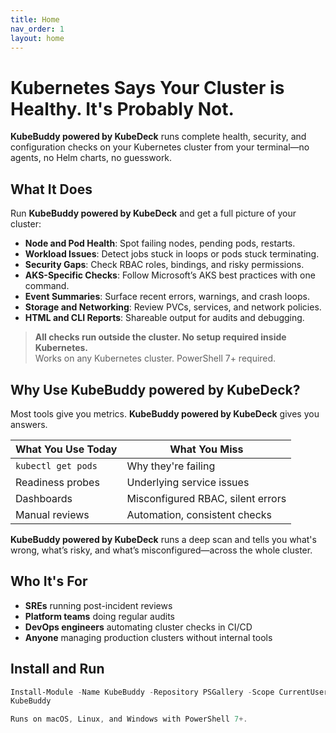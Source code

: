 ```yaml
---
title: Home
nav_order: 1
layout: home
---
```


# Kubernetes Says Your Cluster is Healthy. It's Probably Not.

**KubeBuddy powered by KubeDeck** runs complete health, security, and configuration checks on your Kubernetes cluster from your terminal—no agents, no Helm charts, no guesswork.

## What It Does

Run **KubeBuddy powered by KubeDeck** and get a full picture of your cluster:

- **Node and Pod Health**: Spot failing nodes, pending pods, restarts.
- **Workload Issues**: Detect jobs stuck in loops or pods stuck terminating.
- **Security Gaps**: Check RBAC roles, bindings, and risky permissions.
- **AKS-Specific Checks**: Follow Microsoft’s AKS best practices with one command.
- **Event Summaries**: Surface recent errors, warnings, and crash loops.
- **Storage and Networking**: Review PVCs, services, and network policies.
- **HTML and CLI Reports**: Shareable output for audits and debugging.

> **All checks run outside the cluster. No setup required inside Kubernetes.**  
> Works on any Kubernetes cluster. PowerShell 7+ required.

## Why Use KubeBuddy powered by KubeDeck?

Most tools give you metrics. **KubeBuddy powered by KubeDeck** gives you answers.

| What You Use Today | What You Miss |
|--------------------|----------------|
| `kubectl get pods` | Why they're failing |
| Readiness probes   | Underlying service issues |
| Dashboards         | Misconfigured RBAC, silent errors |
| Manual reviews     | Automation, consistent checks |

**KubeBuddy powered by KubeDeck** runs a deep scan and tells you what's wrong, what’s risky, and what’s misconfigured—across the whole cluster.

## Who It's For

- **SREs** running post-incident reviews  
- **Platform teams** doing regular audits  
- **DevOps engineers** automating cluster checks in CI/CD  
- **Anyone** managing production clusters without internal tools

## Install and Run

```powershell
Install-Module -Name KubeBuddy -Repository PSGallery -Scope CurrentUser
KubeBuddy

Runs on macOS, Linux, and Windows with PowerShell 7+.

